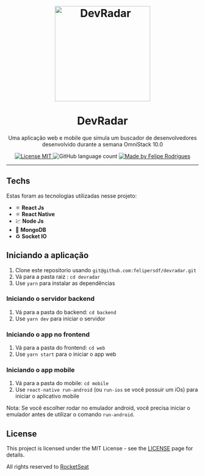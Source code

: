 <h1 align="center">
<br>
  <img src="https://github.com/Rocketseat/semana-omnistack-10/raw/master/.github/devradar.svg?sanitize=true" alt="DevRadar" width="250">
<br>
<br>
DevRadar
</h1>

<p align="center"> Uma aplicação web e mobile que simula um buscador de desenvolvedores  desenvolvido durante a semana OmniStack 10.0
</p>

<p align="center">
  <a href="https://opensource.org/licenses/MIT">
    <img src="https://img.shields.io/badge/License-MIT-blue.svg" alt="License MIT">
  </a>

  <img alt="GitHub language count" src="https://img.shields.io/github/languages/count/felipersdf/devradar?">

  <a href="https://github.com/felipersdf">
    <img alt="Made by Felipe Rodrigues" src="https://img.shields.io/badge/made%20by-Felipe Rodrigues-%2304D361">
  </a>
</p>

<hr />

## Techs

Estas foram as tecnologias utilizadas nesse projeto:

- ⚛️ **React Js** 
- ⚛️ **React Native** 
- 💹 **Node Js** 
- 📄 **MongoDB** 
- ♻️ **Socket IO** 

## Iniciando a aplicação

1. Clone este repositorio usando `git@github.com:felipersdf/devradar.git`
2. Vá para a pasta raiz : `cd devradar`<br />
3. Use `yarn` para instalar as dependências<br />

### Iniciando o servidor backend

1. Vá para a pasta do backend: `cd backend` <br>
2. Use `yarn dev` para iniciar o servidor

### Iniciando o app no frontend

1. Vá para a pasta do frontend: `cd web`
2. Use `yarn start` para o iniciar o app web

### Iniciando o app mobile

1. Vá para a pasta do mobile: `cd mobile`
2. Use `react-native run-android` (ou `run-ios` se você possuir um iOs) para iniciar o aplicativo mobile

Nota: Se você escolher rodar no emulador android, você precisa iniciar o emulador antes de utilizar o comando `run-android`.


## License

This project is licensed under the MIT License - see the [LICENSE](https://opensource.org/licenses/MIT) page for details.

All rights reserved to [RocketSeat](www.rocketseta.com.br)